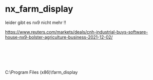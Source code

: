 # nx_farm_display

leider gibt es nx9 nicht mehr !!

<https://www.reuters.com/markets/deals/cnh-industrial-buys-software-house-nx9-bolster-agriculture-business-2021-12-02/>

```{image} https://user-images.githubusercontent.com/69573151/95010570-b7625500-062a-11eb-9fb1-93cc2f12dc80.png
```

```{image} https://user-images.githubusercontent.com/69573151/95010575-bdf0cc80-062a-11eb-978d-723af72f591f.png
```

```{image} https://user-images.githubusercontent.com/69573151/95010589-cba65200-062a-11eb-8c9d-f885d3185730.png
```

```{image} https://user-images.githubusercontent.com/69573151/95010593-d19c3300-062a-11eb-8374-5cc26c96a41a.png
```

```{image} https://user-images.githubusercontent.com/69573151/95010595-d660e700-062a-11eb-827e-e86accd010be.png
```

```{image} https://user-images.githubusercontent.com/69573151/95010600-db259b00-062a-11eb-88e0-0e034ae564f6.png
```

C:\\Program Files (x86)\\farm_display

```{image} https://user-images.githubusercontent.com/69573151/95010610-f2648880-062a-11eb-8f2b-1236d995afb8.png
```

```{image} https://user-images.githubusercontent.com/69573151/95010613-fabcc380-062a-11eb-84fb-c8e8ae7924c4.png
```

```{image} https://user-images.githubusercontent.com/69573151/95010625-11631a80-062b-11eb-9976-acb8b68ddd54.png
```

```{image} https://user-images.githubusercontent.com/69573151/95010642-3d7e9b80-062b-11eb-8627-9b5831b79d39.png
```
